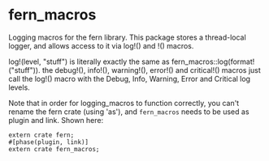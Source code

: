 fern_macros
===========

Logging macros for the fern library. This package stores a thread-local logger, and allows access to it via log!() and <level>!() macros.

log!(level, "stuff") is literally exactly the same as fern_macros::log(format!("stuff")). the debug!(), info!(), warning!(), error!() and critical!() macros just call the log!() macro with the Debug, Info, Warning, Error and Critical log levels.

Note that in order for logging_macros to function correctly, you can't rename the fern crate (using 'as'), and `fern_macros` needs to be used as plugin and link. Shown here:

```
extern crate fern;
#[phase(plugin, link)]
extern crate fern_macros;
```
